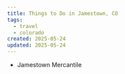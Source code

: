 ```yaml
---
title: Things to Do in Jamestown, CO
tags:
  - travel
  - colorado
created: 2025-05-24
updated: 2025-05-24
---
```


- Jamestown Mercantile